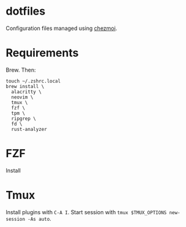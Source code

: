 # dotfiles
Configuration files managed using [chezmoi](https://www.chezmoi.io/).

# Requirements
Brew. Then:
```
touch ~/.zshrc.local
brew install \
  alacritty \
  neovim \
  tmux \
  fzf \
  tpm \
  ripgrep \
  fd \
  rust-analyzer
```

# FZF
Install

# Tmux
Install plugins with `C-A I`.
Start session with `tmux $TMUX_OPTIONS new-session -As auto`.

